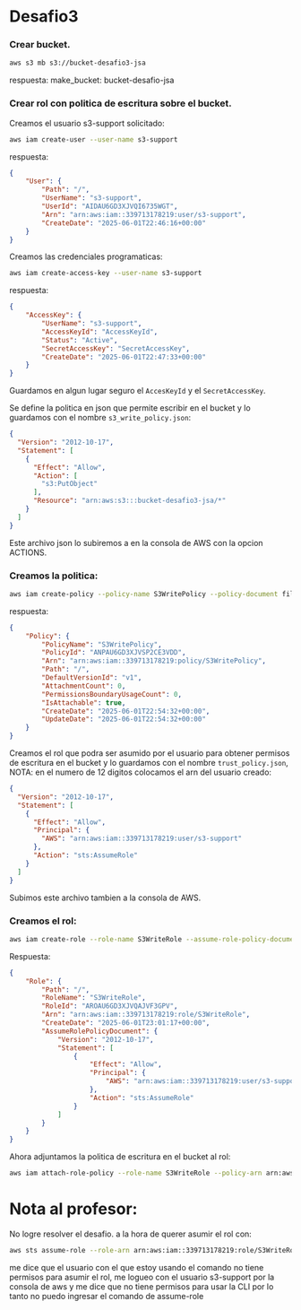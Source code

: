 # Desafio3

### Crear bucket.
```bash
aws s3 mb s3://bucket-desafio3-jsa
```
respuesta:
make_bucket: bucket-desafio-jsa

### Crear rol con politica de escritura sobre el bucket.
Creamos el usuario s3-support solicitado:
```bash
aws iam create-user --user-name s3-support
```
respuesta:
```json
{
    "User": {
        "Path": "/",
        "UserName": "s3-support",
        "UserId": "AIDAU6GD3XJVQI6735WGT",
        "Arn": "arn:aws:iam::339713178219:user/s3-support",
        "CreateDate": "2025-06-01T22:46:16+00:00"
    }
}
```
Creamos las credenciales programaticas:
```bash
aws iam create-access-key --user-name s3-support
```
respuesta:
```json
{
    "AccessKey": {
        "UserName": "s3-support",
        "AccessKeyId": "AccessKeyId",
        "Status": "Active",
        "SecretAccessKey": "SecretAccessKey",
        "CreateDate": "2025-06-01T22:47:33+00:00"
    }
}
```
Guardamos en algun lugar seguro el `AccesKeyId` y el `SecretAccessKey`.

Se define la politica en json que permite escribir en el bucket y lo guardamos con el nombre `s3_write_policy.json`:
```json
{
  "Version": "2012-10-17",
  "Statement": [
    {
      "Effect": "Allow",
      "Action": [
        "s3:PutObject"
      ],
      "Resource": "arn:aws:s3:::bucket-desafio3-jsa/*"
    }
  ]
}
```
Este archivo json lo subiremos a en la consola de AWS con la opcion ACTIONS.
### Creamos la politica:
```bash
aws iam create-policy --policy-name S3WritePolicy --policy-document file://s3_write_policy.json
```
respuesta:
```json
{
    "Policy": {
        "PolicyName": "S3WritePolicy",
        "PolicyId": "ANPAU6GD3XJVSP2CE3VDD",
        "Arn": "arn:aws:iam::339713178219:policy/S3WritePolicy",
        "Path": "/",
        "DefaultVersionId": "v1",
        "AttachmentCount": 0,
        "PermissionsBoundaryUsageCount": 0,
        "IsAttachable": true,
        "CreateDate": "2025-06-01T22:54:32+00:00",
        "UpdateDate": "2025-06-01T22:54:32+00:00"
    }
}
```
Creamos el rol que podra ser asumido por el usuario para obtener permisos de escritura en el bucket y lo guardamos con el nombre `trust_policy.json`, NOTA: en el numero de 12 digitos colocamos el arn del usuario creado:
```json
{
  "Version": "2012-10-17",
  "Statement": [
    {
      "Effect": "Allow",
      "Principal": {
        "AWS": "arn:aws:iam::339713178219:user/s3-support"
      },
      "Action": "sts:AssumeRole"
    }
  ]
}
```
Subimos este archivo tambien a la consola de AWS.

### Creamos el rol:
```bash
aws iam create-role --role-name S3WriteRole --assume-role-policy-document file://trust_policy.json
```
Respuesta:
```json
{
    "Role": {
        "Path": "/",
        "RoleName": "S3WriteRole",
        "RoleId": "AROAU6GD3XJVQAJVF3GPV",
        "Arn": "arn:aws:iam::339713178219:role/S3WriteRole",
        "CreateDate": "2025-06-01T23:01:17+00:00",
        "AssumeRolePolicyDocument": {
            "Version": "2012-10-17",
            "Statement": [
                {
                    "Effect": "Allow",
                    "Principal": {
                        "AWS": "arn:aws:iam::339713178219:user/s3-support"
                    },
                    "Action": "sts:AssumeRole"
                }
            ]
        }
    }
}
```
Ahora adjuntamos la politica de escritura en el bucket al rol:
```bash
aws iam attach-role-policy --role-name S3WriteRole --policy-arn arn:aws:iam::339713178219:policy/S3WritePolicy
```
# Nota al profesor:
No logre resolver el desafio.
a la hora de querer asumir el rol con:
```bash
aws sts assume-role --role-arn arn:aws:iam::339713178219:role/S3WriteRole --role-session-name TestSession
```
me dice que el usuario con el que estoy usando el comando no tiene permisos para asumir el rol, me logueo con el usuario s3-support por la consola de aws y me dice que no tiene permisos para usar la CLI por lo tanto no puedo ingresar el comando de assume-role
